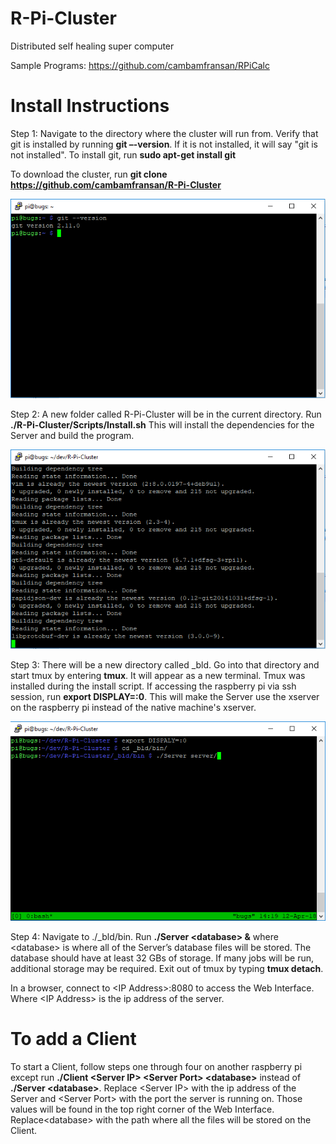 # R-Pi-Cluster
Distributed self healing super computer

Sample Programs:
https://github.com/cambamfransan/RPiCalc

# Install Instructions

Step 1:
Navigate to the directory where the cluster will run from.
Verify that git is installed by running **git –-version**. If it is not installed, it will say "git is not installed". To install git, run **sudo apt-get install git**

To download the cluster, run **git clone https://github.com/cambamfransan/R-Pi-Cluster**

![alt text](./images/gitVersion.png)

Step 2:
A new folder called R-Pi-Cluster will be in the current directory. 
Run **./R-Pi-Cluster/Scripts/Install.sh**
This will install the dependencies for the Server and build the program.

![alt text](./images/script.png)

Step 3:
There will be a new directory called _bld. Go into that directory and start tmux by entering **tmux**.
It will appear as a new terminal.
Tmux was installed during the install script.
If accessing the raspberry pi via ssh session, run **export DISPLAY=:0**. This will make the Server use the xserver on the raspberry pi
instead of the native machine's xserver.

![alt text](./images/startServer.png)

Step 4:
Navigate to ./_bld/bin.
Run **./Server \<database\> &** where \<database\> is where all of the Server’s database files will be stored. 
The database should have at least 32 GBs of storage. If many jobs will be run, additional storage may be required.
Exit out of tmux by typing **tmux detach**. 

In a browser, connect to \<IP Address\>:8080 to access the Web Interface. Where \<IP Address\> is the ip address of the server.

# To add a Client

To start a Client, follow steps one through four on another raspberry pi except run 
**./Client \<Server IP\> \<Server Port\> \<database\>** instead of **./Server \<database\>**. 
Replace \<Server IP\> with the ip address of the Server and \<Server Port\> with the port the server is running on.
Those values will be found in the top right corner of the Web Interface.
Replace\<database\> with the path where all the files will be stored on the Client.


